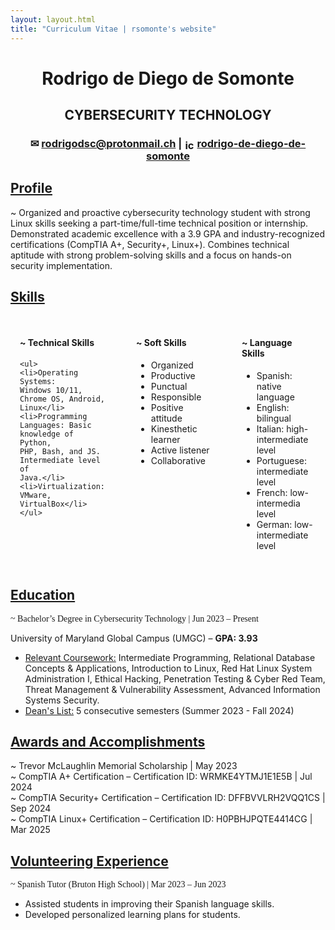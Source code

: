 ```yaml
---
layout: layout.html
title: "Curriculum Vitae | rsomonte's website"
---
```


<h1 style="text-align: center;">Rodrigo de Diego de Somonte</h1>
<h2 style="text-align: center;">CYBERSECURITY TECHNOLOGY</h2>
<h3 style="text-align: center;">✉ <a href="mailto:rodrigodsc@protonmail.ch">rodrigodsc@protonmail.ch</a> | <img src="https://external-content.duckduckgo.com/iu/?u=https%3A%2F%2Ficon-library.com%2Fimages%2Flinked-in-icon-black-and-white%2Flinked-in-icon-black-and-white-2.jpg&f=1&nofb=1&ipt=9de377bdf71b57f841ffefc9f50d2459eee121d1db396eeda25c7e78a2957ab1" alt="icon" style="height: 1em; vertical-align: middle;"> <a href="https://www.linkedin.com/in/rodrigo-de-diego-de-somonte/">rodrigo-de-diego-de-somonte</a></h3>

## <u>Profile</u>


~ Organized and proactive cybersecurity technology student with strong Linux skills seeking a part-time/full-time
technical position or internship. Demonstrated academic excellence with a 3.9 GPA and industry-recognized
certifications (CompTIA A+, Security+, Linux+). Combines technical aptitude with strong problem-solving skills and
a focus on hands-on security implementation.

## <u>Skills</u>

<div class="cvcolumn" style="display: grid; grid-template-columns: 1fr 1fr 1fr; gap: 20px;">
  <!-- Column 1 -->
  <div class="cvbox" style="padding: 15px; border-radius: 10px;">
    <h4> ~ Technical Skills </h4>
    
    <ul>
    <li>Operating Systems:
    Windows 10/11,
    Chrome OS, Android,
    Linux</li>
    <li>Programming
    Languages: Basic
    knowledge of Python,
    PHP, Bash, and JS.
    Intermediate level of
    Java.</li>
    <li>Virtualization: VMware,
    VirtualBox</li>
    </ul>
  </div>

  <!-- Column 2 -->
  <div class="cvbox" style="padding: 15px; border-radius: 10px;">
    <h4>~ Soft Skills</h4>
    <ul>
    <li>Organized</li>
    <li>Productive</li>
    <li>Punctual</li>
    <li>Responsible</li>
    <li>Positive attitude</li>
    <li>Kinesthetic learner</li>
    <li>Active listener</li>
    <li>Collaborative</li>
    </ul>
  </div>

  <!-- Column 3 -->
  <div class="cvbox" style="padding: 15px; border-radius: 10px;">
    <h4>~ Language Skills</h4>
    <ul>
    <li>Spanish: native language</li>
    <li>English: bilingual</li>
    <li>Italian: high-
    intermediate level</li>
    <li>Portuguese:
    intermediate level</li>
    <li>French: low-intermedia
    level</li>
    <li>German: low-
    intermediate level</li>
    </ul>
  </div>
</div>

## <u>Education</u>


<p style="font-family: Georgia, serif !important;" > ~ Bachelor’s Degree in Cybersecurity Technology | Jun 2023 – Present</p>

University of Maryland Global Campus (UMGC) – **GPA: 3.93**

- <u>Relevant Coursework:</u> Intermediate Programming, Relational Database Concepts & Applications,
    Introduction to Linux, Red Hat Linux System Administration I, Ethical Hacking, Penetration Testing & Cyber
    Red Team, Threat Management & Vulnerability Assessment, Advanced Information Systems Security.
- <u>Dean's List:</u> 5 consecutive semesters (Summer 2023 - Fall 2024)

## <u>Awards and Accomplishments</u>

~ Trevor McLaughlin Memorial Scholarship | May 2023 <br>
~ CompTIA A+ Certification – Certification ID: WRMKE4YTMJ1E1E5B | Jul 2024<br>
~ CompTIA Security+ Certification – Certification ID: DFFBVVLRH2VQQ1CS | Sep 2024<br>
~ CompTIA Linux+ Certification – Certification ID: H0PBHJPQTE4414CG | Mar 2025<br>
## <u>Volunteering Experience</u>

<p style="font-family: Georgia, serif !important;" > ~ Spanish Tutor (Bruton High School) | Mar 2023 – Jun 2023</p>
<ul>
  <li>Assisted students in improving their Spanish language skills.</li>
  <li>Developed personalized learning plans for students.</li>
</ul>




